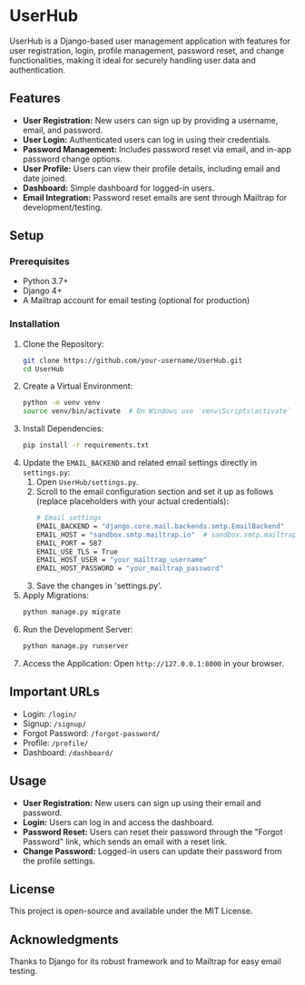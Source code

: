 # UserHub

UserHub is a Django-based user management application with features for user registration, login, profile management, password reset, and change functionalities, making it ideal for securely handling user data and authentication.

## Features
* **User Registration:** New users can sign up by providing a username, email, and password.
* **User Login:** Authenticated users can log in using their credentials.
* **Password Management:** Includes password reset via email, and in-app password change options.
* **User Profile:** Users can view their profile details, including email and date joined.
* **Dashboard:** Simple dashboard for logged-in users.
* **Email Integration:** Password reset emails are sent through Mailtrap for development/testing.

## Setup

### Prerequisites
* Python 3.7+
* Django 4+
* A Mailtrap account for email testing (optional for production)

### Installation

1. Clone the Repository:
    ```bash
    git clone https://github.com/your-username/UserHub.git
    cd UserHub
    ```
2. Create a Virtual Environment:
    ```bash
    python -m venv venv
    source venv/bin/activate  # On Windows use `venv\Scripts\activate`
    ```
3. Install Dependencies:
    ```bash
    pip install -r requirements.txt
    ```
4. Update the `EMAIL_BACKEND` and related email settings directly in `settings.py`:
    1. Open `UserHub/settings.py`.
    2. Scroll to the email configuration section and set it up as follows (replace placeholders with your actual credentials):
        ```bash
        # Email settings
        EMAIL_BACKEND = "django.core.mail.backends.smtp.EmailBackend"
        EMAIL_HOST = "sandbox.smtp.mailtrap.io"  # sandbox.smtp.mailtrap.io is for testing, use smtp.mailtrap.io for production.
        EMAIL_PORT = 587
        EMAIL_USE_TLS = True
        EMAIL_HOST_USER = "your_mailtrap_username"
        EMAIL_HOST_PASSWORD = "your_mailtrap_password"
        ```
    3. Save the changes in 'settings.py'.
5. Apply Migrations:
    ```bash
    python manage.py migrate
    ```
6. Run the Development Server:
    ```bash
    python manage.py runserver
    ```
7. Access the Application: Open `http://127.0.0.1:8000` in your browser.

## Important URLs
* Login: `/login/`
* Signup: `/signup/`
* Forgot Password: `/forgot-password/`
* Profile: `/profile/`
* Dashboard: `/dashboard/`

## Usage
* **User Registration:** New users can sign up using their email and password.
* **Login:** Users can log in and access the dashboard.
* **Password Reset:** Users can reset their password through the "Forgot Password" link, which sends an email with a reset link.
* **Change Password:** Logged-in users can update their password from the profile settings.

## License
This project is open-source and available under the MIT License.

## Acknowledgments
Thanks to Django for its robust framework and to Mailtrap for easy email testing.